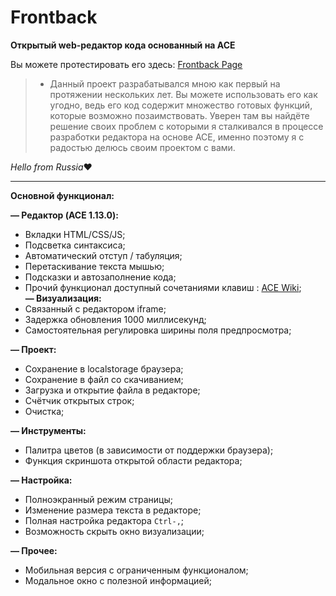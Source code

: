 # Frontback
**Открытый web-редактор кода основанный на ACE**

Вы можете протестировать его здесь: [Frontback Page](https://alex-listochek.github.io/Frontback-Editor/)

>- Данный проект разрабатывался мною как первый на протяжении нескольких лет.
  Вы можете использовать его как угодно, ведь его код содержит множество готовых функций, которые возможно позаимствовать.
  Уверен там вы найдёте решение своих проблем с которыми я сталкивался в процессе разработки редактора на основе ACE, именно поэтому я с радостью делюсь своим проектом с вами.

 *Hello from Russia*❤
 
 ***
 **Основной функционал:**
 
**— Редактор (ACE 1.13.0):**
- Вкладки HTML/CSS/JS;
- Подсветка синтаксиса;
- Автоматический отступ / табуляция;
- Перетаскивание текста мышью;
- Подсказки и автозаполнение кода;
- Прочий функционал доступный сочетаниями клавиш : [ACE Wiki](https://github.com/ajaxorg/ace/wiki/Default-Keyboard-Shortcuts);    
**— Визуализация:**
- Связанный с редактором iframe;
- Задержка обновления 1000 миллисекунд;
- Самостоятельная регулировка ширины поля предпросмотра;

**— Проект:**
- Сохранение в localstorage браузера;
- Сохранение в файл со скачиванием;
- Загрузка и открытие файла в редакторе;
- Счётчик открытых строк;
- Очистка;

**— Инструменты:**
- Палитра цветов (в зависимости от поддержки браузера);
- Функция скриншота открытой области редактора;

**— Настройка:**
- Полноэкранный режим страницы;
- Изменение размера текста в редакторе;
- Полная настройка редактора ```Ctrl-,```;
- Возможность скрыть окно визуализации;

**— Прочее:**
- Мобильная версия с ограниченным функционалом;
- Модальное окно с полезной информацией;
